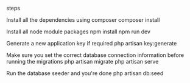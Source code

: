 steps

Install all the dependencies using composer composer install

Install all node module packages npm install npm run dev

Generate a new application key if required php artisan key:generate

Make sure you set the correct database connection information before running the migrations php artisan migrate php artisan serve

Run the database seeder and you're done
php artisan db:seed
